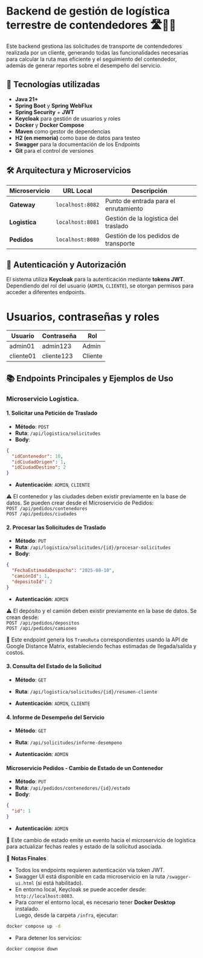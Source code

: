 # Backend de gestión de logística terrestre de contendedores 🛣️🚚📍

Este backend gestiona las solicitudes de transporte de contendedores realizada por un cliente, generando todas las funcionalidades necesarias para calcular la ruta mas eficiente y el seguimiento del contendedor, además de generar reportes sobre el desempeño del servicio.

## 🧪 Tecnologías utilizadas

- **Java 21+**
- **Spring Boot** y **Spring WebFlux**
- **Spring Security** + **JWT**
- **Keycloak** para gestión de usuarios y roles
- **Docker** y **Docker Compose**
- **Maven** como gestor de dependencias
- **H2 (en memoria)** como base de datos para testeo
- **Swagger** para la documentación de los Endpoints
- **Git** para el control de versiones

## 🛠️ Arquitectura y Microservicios

| Microservicio     | URL Local         | Descripción                                 |
|-------------------|-------------------|---------------------------------------------|
| **Gateway**       | `localhost:8082`  | Punto de entrada para el enrutamiento       |
| **Logistica**     | `localhost:8081`  | Gestión de la logistica del traslado        |
| **Pedidos**       | `localhost:8080`  | Gestión de los pedidos de transporte        |

## 🔑 Autenticación y Autorización

El sistema utiliza **Keycloak** para la autenticación mediante **tokens JWT**. Dependiendo del rol del usuario (`ADMIN`, `CLIENTE`), se otorgan permisos para acceder a diferentes endpoints.

# Usuarios, contraseñas y roles

| Usuario  | Contraseña         | Rol      |
|----------|--------------------|----------|
| admin01  | admin123           | Admin    |
| cliente01| cliente123         | Cliente  |

## 📚 Endpoints Principales y Ejemplos de Uso

### **Microservicio Logística**.

#### 1. Solicitar una Petición de Traslado

- **Método**: `POST`  
- **Ruta**: `/api/logistica/solicitudes`  
- **Body**:
```json
{
  "idContenedor": 10,
  "idCiudadOrigen": 1,
  "idCiudadDestino": 2
}
```

- **Autenticación**: `ADMIN`, `CLIENTE`

⚠️ El contenedor y las ciudades deben existir previamente en la base de datos. Se pueden crear desde el Microservicio de Pedidos:  
`POST /api/pedidos/contenedores`  
`POST /api/pedidos/ciudades`

#### 2. Procesar las Solicitudes de Traslado

- **Método**: `PUT`  
- **Ruta**: `/api/logistica/solicitudes/{id}/procesar-solicitudes`  
- **Body**:
```json
{
  "FechaEstimadaDespacho": "2025-08-10",
  "camiónId": 1,
  "depositoId": 2
}
```

- **Autenticación**: `ADMIN`

⚠️ El depósito y el camión deben existir previamente en la base de datos. Se crean desde:  
`POST /api/pedidos/depositos`  
`POST /api/pedidos/camiones`

🔄 Este endpoint genera los `TramoRuta` correspondientes usando la API de Google Distance Matrix, estableciendo fechas estimadas de llegada/salida y costos.

#### 3. Consulta del Estado de la Solicitud

- **Método**: `GET`  
- **Ruta**: `/api/logistica/solicitudes/{id}/resumen-cliente`

- **Autenticación**: `ADMIN`, `CLIENTE`

#### 4. Informe de Desempeño del Servicio

- **Método**: `GET`  
- **Ruta**: `/api/solicitudes/informe-desempeno`

- **Autenticación**: `ADMIN`

#### Microservicio Pedidos - Cambio de Estado de un Contenedor

- **Método**: `PUT`  
- **Ruta**: `/api/pedidos/contenedores/{id}/estado`  
- **Body**:
```json
{
  "id": 1
}
```

- **Autenticación**: `ADMIN`

📡 Este cambio de estado emite un evento hacia el microservicio de logística para actualizar fechas reales y estado de la solicitud asociada.

📌 **Notas Finales**

- Todos los endpoints requieren autenticación vía token JWT.
- Swagger UI está disponible en cada microservicio en la ruta `/swagger-ui.html` (si está habilitado).
- En entorno local, Keycloak se puede acceder desde: `http://localhost:8083`.
- Para correr el entorno local, es necesario tener **Docker Desktop** instalado.  
  Luego, desde la carpeta `/infra`, ejecutar:

```bash
docker compose up -d
```

- Para detener los servicios:

```bash
docker compose down
```

